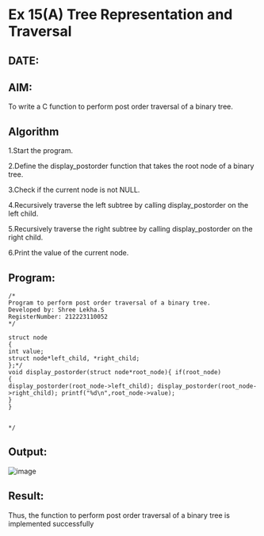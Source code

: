# Ex 15(A) Tree Representation and Traversal
## DATE:
## AIM:
To write a C function to perform post order traversal of a binary tree.

## Algorithm

1.Start the program.

2.Define the display_postorder function that takes the root node of a binary tree.

3.Check if the current node is not NULL.

4.Recursively traverse the left subtree by calling display_postorder on the left child.

5.Recursively traverse the right subtree by calling display_postorder on the right child.

6.Print the value of the current node. 

## Program:
```
/*
Program to perform post order traversal of a binary tree.
Developed by: Shree Lekha.S
RegisterNumber: 212223110052
*/

struct node
{
int value;
struct node*left_child, *right_child;
};*/
void display_postorder(struct node*root_node){ if(root_node)
{
display_postorder(root_node->left_child); display_postorder(root_node->right_child); printf("%d\n",root_node->value);
}
}


*/
```

## Output:
![image](https://github.com/user-attachments/assets/5795cabb-9ad4-48ad-a118-e9951ddb8fd7)



## Result:
Thus, the function to perform post order traversal of a binary tree is implemented successfully
